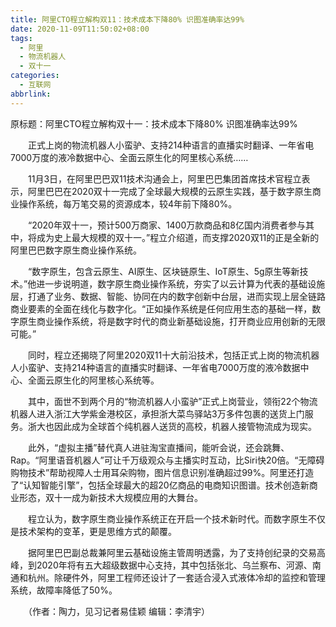 ```yaml
---
title: 阿里CTO程立解构双11：技术成本下降80% 识图准确率达99%
date: 2020-11-09T11:50:02+08:00
tags:
  - 阿里
  - 物流机器人
  - 双十一
categories:
  - 互联网
abbrlink:
---
```


原标题：阿里CTO程立解构双十一：技术成本下降80% 识图准确率达99%

　　正式上岗的物流机器人小蛮驴、支持214种语言的直播实时翻译、一年省电7000万度的液冷数据中心、全面云原生化的阿里核心系统……

　　11月3日，在阿里巴巴双11技术沟通会上，阿里巴巴集团首席技术官程立表示，阿里巴巴在2020双十一完成了全球最大规模的云原生实践，基于数字原生商业操作系统，每万笔交易的资源成本，较4年前下降80%。

　　“2020年双十一，预计500万商家、1400万款商品和8亿国内消费者参与其中，将成为史上最大规模的双十一。”程立介绍道，而支撑2020双11的正是全新的阿里巴巴数字原生商业操作系统。

　　“数字原生，包含云原生、AI原生、区块链原生、IoT原生、5g原生等新技术。”他进一步说明道，数字原生商业操作系统，夯实了以云计算为代表的基础设施层，打通了业务、数据、智能、协同在内的数字创新中台层，进而实现上层全链路商业要素的全面在线化与数字化。“正如操作系统是任何应用生态的基础一样，数字原生商业操作系统，将是数字时代的商业新基础设施，打开商业应用创新的无限可能。”

　　同时，程立还揭晓了阿里2020双11十大前沿技术，包括正式上岗的物流机器人小蛮驴、支持214种语言的直播实时翻译、一年省电7000万度的液冷数据中心、全面云原生化的阿里核心系统等。

　　其中，面世不到两个月的“物流机器人小蛮驴”正式上岗营业，领衔22个物流机器人进入浙江大学紫金港校区，承担浙大菜鸟驿站3万多件包裹的送货上门服务。浙大也因此成为全球首个纯机器人送货的高校，机器人接管物流成为现实。

　　此外，“虚拟主播”替代真人进驻淘宝直播间，能听会说，还会跳舞、Rap。“阿里语音机器人”可让千万级观众与主播实时互动，比Siri快20倍。“无障碍购物技术”帮助视障人士用耳朵购物，图片信息识别准确超过99%。阿里还打造了“认知智能引擎”，包括全球最大的超20亿商品的电商知识图谱。技术创造新商业形态，双十一成为新技术大规模应用的大舞台。

　　程立认为，数字原生商业操作系统正在开启一个技术新时代。而数字原生不仅是技术架构的变革，更是思维方式的颠覆。

　　据阿里巴巴副总裁兼阿里云基础设施主管周明透露，为了支持创纪录的交易高峰，到2020年将有五大超级数据中心支持，其中包括张北、乌兰察布、河源、南通和杭州。除硬件外，阿里工程师还设计了一套适合浸入式液体冷却的监控和管理系统，故障率降低了50%。

　　（作者：陶力，见习记者易佳颖 编辑：李清宇）